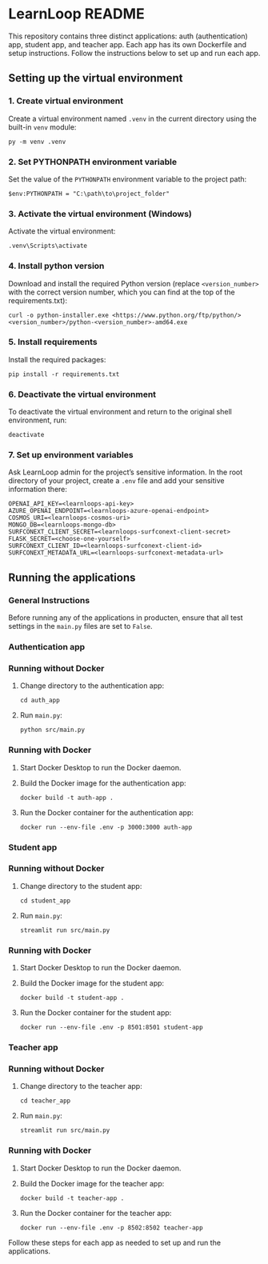 # LearnLoop README

This repository contains three distinct applications: auth (authentication) app, student app, and teacher app. Each app has its own Dockerfile and setup instructions. Follow the instructions below to set up and run each app.

## Setting up the virtual environment

### 1. Create virtual environment

Create a virtual environment named `.venv` in the current directory using the built-in `venv` module:

```
py -m venv .venv
```

### 2. Set PYTHONPATH environment variable

Set the value of the `PYTHONPATH` environment variable to the project path:

```
$env:PYTHONPATH = "C:\path\to\project_folder"
```

### 3. Activate the virtual environment (Windows)

Activate the virtual environment:

```
.venv\Scripts\activate
```

### 4. Install python version

Download and install the required Python version (replace `<version_number>` with the correct version number, which you can find at the top of the requirements.txt):

```
curl -o python-installer.exe <https://www.python.org/ftp/python/><version_number>/python-<version_number>-amd64.exe
```

### 5. Install requirements

Install the required packages:

```
pip install -r requirements.txt
```

### 6. Deactivate the virtual environment

To deactivate the virtual environment and return to the original shell environment, run:

```
deactivate
```

### 7. Set up environment variables

Ask LearnLoop admin for the project’s sensitive information. In the root directory of your project, create a `.env` file and add your sensitive information there:

```
OPENAI_API_KEY=<learnloops-api-key>
AZURE_OPENAI_ENDPOINT=<learnloops-azure-openai-endpoint>
COSMOS_URI=<learnloops-cosmos-uri>
MONGO_DB=<learnloops-mongo-db>
SURFCONEXT_CLIENT_SECRET=<learnloops-surfconext-client-secret>
FLASK_SECRET=<choose-one-yourself>
SURFCONEXT_CLIENT_ID=<learnloops-surfconext-client-id>
SURFCONEXT_METADATA_URL=<learnloops-surfconext-metadata-url>
```

## Running the applications

### General Instructions

Before running any of the applications in producten, ensure that all test settings in the `main.py` files are set to `False`.

### Authentication app

### Running without Docker

1. Change directory to the authentication app:
    
    ```
    cd auth_app
    ```
    
2. Run `main.py`:
    
    ```
    python src/main.py
    ```
    

### Running with Docker

1. Start Docker Desktop to run the Docker daemon.
2. Build the Docker image for the authentication app:
    
    ```
    docker build -t auth-app .
    ```
    
3. Run the Docker container for the authentication app:
    
    ```
    docker run --env-file .env -p 3000:3000 auth-app
    ```
    

### Student app

### Running without Docker

1. Change directory to the student app:
    
    ```
    cd student_app
    ```
    
2. Run `main.py`:
    
    ```
    streamlit run src/main.py
    ```
    

### Running with Docker

1. Start Docker Desktop to run the Docker daemon.
2. Build the Docker image for the student app:
    
    ```
    docker build -t student-app .
    ```
    
3. Run the Docker container for the student app:
    
    ```
    docker run --env-file .env -p 8501:8501 student-app
    ```
    

### Teacher app

### Running without Docker

1. Change directory to the teacher app:
    
    ```
    cd teacher_app
    ```
    
2. Run `main.py`:
    
    ```
    streamlit run src/main.py
    ```
    

### Running with Docker

1. Start Docker Desktop to run the Docker daemon.
2. Build the Docker image for the teacher app:
    
    ```
    docker build -t teacher-app .
    ```
    
3. Run the Docker container for the teacher app:
    
    ```
    docker run --env-file .env -p 8502:8502 teacher-app
    ```

Follow these steps for each app as needed to set up and run the applications.